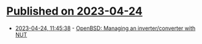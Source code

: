 # [Published on 2023-04-24](index.md)

* [2023-04-24, 11:45:38](https://lobste.rs/s/ccma1n/openbsd_managing_inverter_converter) - [OpenBSD: Managing an inverter/converter with NUT](http://doc.huc.fr.eu.org/en/sys/openbsd/nut/)
